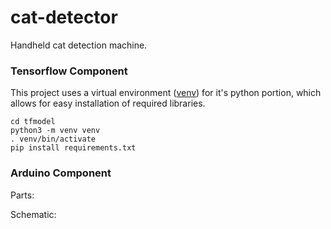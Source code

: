 # cat-detector
Handheld cat detection machine.

### Tensorflow Component

This project uses a virtual environment ([venv](https://docs.python.org/3/library/venv.html)) for it's python portion, which allows for
easy installation of required libraries.

```
cd tfmodel
python3 -m venv venv
. venv/bin/activate
pip install requirements.txt
```

### Arduino Component

Parts:

Schematic:
